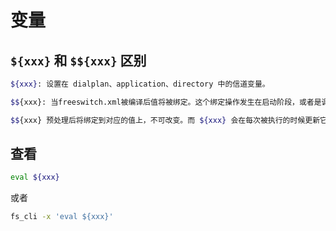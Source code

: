 # 变量

## `${xxx}` 和 `$${xxx}` 区别

```sh
${xxx}: 设置在 dialplan、application、directory 中的信道变量。
```

```sh
$${xxx}: 当freeswitch.xml被编译后值将被绑定。这个绑定操作发生在启动阶段，或者是调用了 reloadxml 命令。
```

```sh
$${xxx} 预处理后将绑定到对应的值上，不可改变。而 ${xxx} 会在每次被执行的时候更新它的值
```

## 查看

```sh
eval ${xxx}
```

或者

```sh
fs_cli -x 'eval ${xxx}'
```
